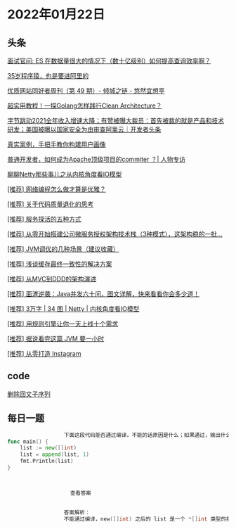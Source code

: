# 2022年01月22日
## 头条
[面试官问: ES 在数据量很大的情况下（数十亿级别）如何提高查询效率啊？](https://toutiao.io/k/kiapnd2)

[35岁程序猿，也是要进阿里的](https://toutiao.io/k/o5xvksj)

[优质网站同好者周刊（第 49 期）- 倾城之链 - 悠然宜想亭](https://toutiao.io/k/enw1a6g)

[超实用教程！一探Golang怎样践行Clean Architecture？](https://toutiao.io/k/4a3bgsg)

[字节跳动2021全年收入增速大降；有赞被曝大裁员：首先被裁的就是产品和技术研发；美国被曝以国家安全为由审查阿里云｜开发者头条](https://toutiao.io/k/5057j5t)

[真实案例，手把手教你构建用户画像](https://toutiao.io/k/kt5765t)

[普通开发者，如何成为Apache顶级项目的commiter ？| 人物专访](https://toutiao.io/k/11xwv51)

[聊聊Netty那些事儿之从内核角度看IO模型](https://toutiao.io/k/kn9asp3)

[[推荐] 网络编程怎么做才算是优雅？](https://toutiao.io/k/zylzzpi)

[[推荐] 关于代码质量退化的思考](https://toutiao.io/k/zzaz6vu)

[[推荐] 服务探活的五种方式](https://toutiao.io/k/1wuwmui)

[[推荐] 从零开始搭建公司微服务授权架构技术栈（3种模式），这架构稳的一批...](https://toutiao.io/k/4g58j8v)

[[推荐] JVM调优的几种场景（建议收藏）](https://toutiao.io/k/0mfx2nd)

[[推荐] 浅谈缓存最终一致性的解决方案](https://toutiao.io/k/mgym1lv)

[[推荐] 从MVC到DDD的架构演进](https://toutiao.io/k/c7mn7hz)

[[推荐] 面渣逆袭：Java并发六十问，图文详解，快来看看你会多少道！](https://toutiao.io/k/4ndh1gd)

[[推荐] 3万字 | 34 图 | Netty | 内核角度看IO模型](https://toutiao.io/k/zavpca4)

[[推荐] 用规则引擎让你一天上线十个需求](https://toutiao.io/k/ldd1cse)

[[推荐] 据说看完这篇 JVM 要一小时](https://toutiao.io/k/1dauixx)

[[推荐] 从零打造 Instagram](https://toutiao.io/k/hufqvji)



## code
[删除回文子序列](https://leetcode-cn.com/problems/remove-palindromic-subsequences)



## 每日一题
```go
                  下面这段代码能否通过编译，不能的话原因是什么；如果通过，输出什么。
func main() {
	list := new([]int)
	list = append(list, 1)
	fmt.Println(list)
}


                  
                    查看答案
                  
                
                  答案解析：
                  不能通过编译，new([]int) 之后的 list 是一个 *[]int 类型的指针，不能对指针执行 append 操作。可以使用 make() 初始化之后再用。同样的，map 和 channel 建议使用 make() 或字面量的方式初始化，不要用 new() 。

                
```

